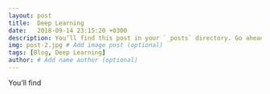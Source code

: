 ```yaml
---
layout: post
title:  Deep Learning
date:   2018-09-14 23:15:20 +0300
description: You’ll find this post in your `_posts` directory. Go ahead and edit it and re-build the site to see your changes. # Add post description (optional)
img: post-2.jpg # Add image post (optional)
tags: [Blog, Deep Learning]
author: # Add name author (optional)
---
```

You’ll find
